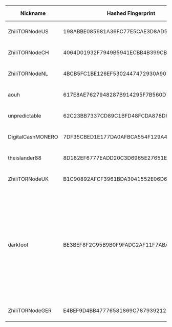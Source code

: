 | Nickname |  Hashed Fingerprint	| Or Addresses | Contact | Running | Flags | Last Seen | First Seen | Last Restarted | Advertised Bandwidth | Platform | Version | Version Status | Recommended Version | Verified hostnames | Exit policy |
|---|---|---|---|---|---|---|---|---|---|---|---|---|---|---|---|
|ZhiliTORNodeUS | 198ABBE085681A36FC77E5CAE3D8AD500063AB55 | ["173.44.141.178:38017"] | zhiliaoshi@zhilicore.de | true | Running, Valid | 2025-08-17 09:00:00 | 2025-08-17 05:00:00 | 2025-08-17 02:55:04 | 0 | Tor 0.4.8.17 on Linux | 0.4.8.17 | recommended | true | N/A | ["reject *:*"]|
|ZhiliTORNodeCH | 4064D01932F7949B5941ECBB4B399CB3722826A8 | ["176.10.119.28:38017"] | zhiliaoshi@zhilicore.de | true | Running, Valid | 2025-08-17 09:00:00 | 2025-08-17 05:00:00 | 2025-08-17 02:52:26 | 0 | Tor 0.4.8.17 on Linux | 0.4.8.17 | recommended | true | N/A | ["reject *:*"]|
|ZhiliTORNodeNL | 4BCB5FC1BE126EF5302447472930A9034070FB08 | ["45.155.249.124:38017"] | zhiliaoshi@zhilicore.de | true | Running, Valid | 2025-08-17 09:00:00 | 2025-08-17 05:00:00 | 2025-08-17 02:47:24 | 0 | Tor 0.4.8.17 on Linux | 0.4.8.17 | recommended | true | N/A | ["reject *:*"]|
|aouh | 617E8AE7627948287B914295F7B560D76FE9A384 | ["82.197.68.156:25"] | johndoe@example.org | true | Running, V2Dir, Valid | 2025-08-17 09:00:00 | 2025-08-17 01:00:00 | 2025-08-17 00:12:41 | 0 | Tor 0.4.8.17 on Linux | 0.4.8.17 | recommended | true | ["vmi2280591.contaboserver.net"] | ["reject *:*"]|
|unpredictable | 62C23BB7337CD89C1BFD48FCDA878DFBD5CE9352 | ["81.175.198.101:9001","[2001:14ba:78fb:a900:692:26ff:fe5a:4256]:9001"] | unpredictable.emphasis896@passmail.com | true | Running, V2Dir, Valid | 2025-08-17 09:00:00 | 2025-08-17 09:00:00 | 2025-08-17 07:26:37 | 0 | Tor 0.4.8.10 on Linux | 0.4.8.10 | recommended | true | ["81-175-198-101.bb.dnainternet.fi"] | ["reject *:*"]|
|DigitalCashMONERO | 7DF35CBED1E177DA0AFBCA554F129A4508063FCD | ["195.181.170.230:35603"] | N/A | true | Running, Valid | 2025-08-17 09:00:00 | 2025-08-17 01:00:00 | 2025-08-17 08:52:51 | 0 | Tor 0.4.8.17 on Linux | 0.4.8.17 | recommended | true | N/A | ["reject *:*"]|
|theislander88 | 8D182EF6777EADD20C3D6965E27651E2B318E925 | ["66.94.122.170:9001"] | lzbellina92@gmail.com | true | Running, V2Dir, Valid | 2025-08-17 09:00:00 | 2025-08-17 08:00:00 | 2025-08-17 07:48:20 | 0 | Tor 0.4.8.17 on Linux | 0.4.8.17 | recommended | true | ["vmi2076105.contaboserver.net"] | ["reject *:*"]|
|ZhiliTORNodeUK | B1C90892AFCF3961BDA3041552E06D6C8B5B9933 | ["37.10.71.199:38017"] | zhiliaoshi@zhilicore.de | true | Running, Valid | 2025-08-17 09:00:00 | 2025-08-17 05:00:00 | 2025-08-17 02:53:40 | 0 | Tor 0.4.8.17 on Linux | 0.4.8.17 | recommended | true | N/A | ["reject *:*"]|
|darkfoot | BE3BEF8F2C95B9B0F9FADC2AF11F7ABAA6746477 | ["108.249.105.95:9001","[2600:1700:3a61:6f0:ea9c:25ff:fe8b:7a20]:9001"] | Joe Bacon <joe AT phynd dot net> | true | Exit, Running, V2Dir, Valid | 2025-08-17 09:00:00 | 2025-08-17 09:00:00 | 2025-08-17 08:30:00 | 0 | Tor 0.4.8.10 on Linux | 0.4.8.10 | recommended | true | ["108-249-105-95.lightspeed.sndgca.sbcglobal.net"] | ["reject 0.0.0.0/8:*","reject 169.254.0.0/16:*","reject 127.0.0.0/8:*","reject 192.168.0.0/16:*","reject 10.0.0.0/8:*","reject 172.16.0.0/12:*","reject 108.249.105.95:*","reject *:25","reject *:119","reject *:135-139","reject *:445","reject *:563","reject *:1214","reject *:4661-4666","reject *:6346-6429","reject *:6699","reject *:6881-6999","accept *:*"]|
|ZhiliTORNodeGER | E4BEF9D4BB47776581869C7879392121D24467AA | ["185.212.44.124:38017"] | zhiliaoshi@zhilicore.de | true | Running, Valid | 2025-08-17 09:00:00 | 2025-08-17 05:00:00 | 2025-08-17 02:50:57 | 0 | Tor 0.4.8.17 on Linux | 0.4.8.17 | recommended | true | N/A | ["reject *:*"]|
